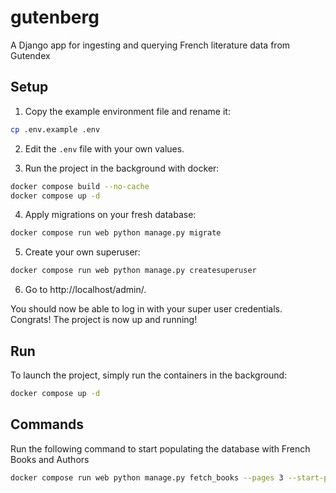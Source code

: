 # gutenberg
A Django app for ingesting and querying French literature data from Gutendex

## Setup

1. Copy the example environment file and rename it:
```bash
cp .env.example .env
```

2. Edit the `.env` file with your own values.

3. Run the project in the background with docker:
```bash
docker compose build --no-cache
docker compose up -d
```

4. Apply migrations on your fresh database:
```bash
docker compose run web python manage.py migrate 
```

5. Create your own superuser:
```bash
docker compose run web python manage.py createsuperuser
```

6. Go to http://localhost/admin/.

You should now be able to log in with your super user credentials.  
Congrats! The project is now up and running!

## Run
To launch the project, simply run the containers in the background:
```bash
docker compose up -d
```

## Commands
Run the following command to start populating the database with French Books and Authors
```bash
docker compose run web python manage.py fetch_books --pages 3 --start-page 1
```
